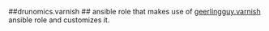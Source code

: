 ##drunomics.varnish ##
ansible role that makes use of [geerlingguy.varnish](https://github.com/geerlingguy/ansible-role-varnish) ansible role and customizes it.
